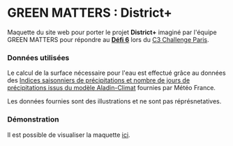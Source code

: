 # GREEN MATTERS : District+

Maquette du site web pour porter le projet **District+** imaginé par l'équipe GREEN MATTERS pour répondre au **[Défi 6](http://c3challenge.com/portfolio-posts/comment-rendre-lhabitat-autonome-en-eau-et-en-energie/)** lors du [C3 Challenge Paris](http://c3challenge.com/).

### Données utilisées

Le calcul de la surface nécessaire pour l'eau est effectué grâce au données des [Indices saisonniers de précipitations et nombre de jours de précipitations issus du modèle Aladin-Climat](https://www.data.gouv.fr/fr/datasets/indices-saisonniers-de-precipitations-et-nombre-de-jours-de-precipitations-issus-du-modele-aladin-climat/) fournies par Météo France.

Les données fournies sont des illustrations et ne sont pas réprésnetatives.


### Démonstration

Il est possible de visualiser la maquette [ici](http://c3.valentin-sasyan.fr).
